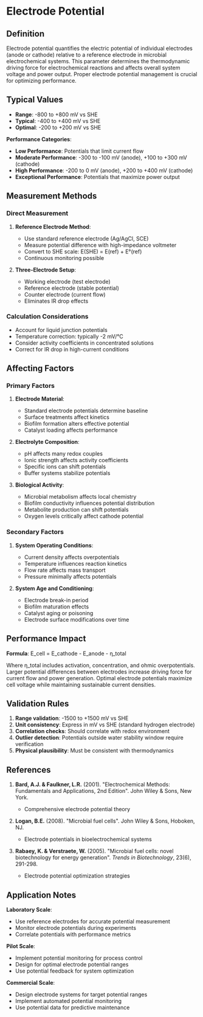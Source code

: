 <!--
Parameter ID: electrode_potential
Category: electrical
Generated: 2025-01-16T12:04:00.000Z
-->

# Electrode Potential

## Definition

Electrode potential quantifies the electric potential of individual electrodes
(anode or cathode) relative to a reference electrode in microbial
electrochemical systems. This parameter determines the thermodynamic driving
force for electrochemical reactions and affects overall system voltage and power
output. Proper electrode potential management is crucial for optimizing
performance.

## Typical Values

- **Range**: -800 to +800 mV vs SHE
- **Typical**: -400 to +400 mV vs SHE
- **Optimal**: -200 to +200 mV vs SHE

**Performance Categories**:

- **Low Performance**: Potentials that limit current flow
- **Moderate Performance**: -300 to -100 mV (anode), +100 to +300 mV (cathode)
- **High Performance**: -200 to 0 mV (anode), +200 to +400 mV (cathode)
- **Exceptional Performance**: Potentials that maximize power output

## Measurement Methods

### Direct Measurement

1. **Reference Electrode Method**:

   - Use standard reference electrode (Ag/AgCl, SCE)
   - Measure potential difference with high-impedance voltmeter
   - Convert to SHE scale: E(SHE) = E(ref) + E°(ref)
   - Continuous monitoring possible

2. **Three-Electrode Setup**:
   - Working electrode (test electrode)
   - Reference electrode (stable potential)
   - Counter electrode (current flow)
   - Eliminates IR drop effects

### Calculation Considerations

- Account for liquid junction potentials
- Temperature correction: typically -2 mV/°C
- Consider activity coefficients in concentrated solutions
- Correct for IR drop in high-current conditions

## Affecting Factors

### Primary Factors

1. **Electrode Material**:

   - Standard electrode potentials determine baseline
   - Surface treatments affect kinetics
   - Biofilm formation alters effective potential
   - Catalyst loading affects performance

2. **Electrolyte Composition**:

   - pH affects many redox couples
   - Ionic strength affects activity coefficients
   - Specific ions can shift potentials
   - Buffer systems stabilize potentials

3. **Biological Activity**:
   - Microbial metabolism affects local chemistry
   - Biofilm conductivity influences potential distribution
   - Metabolite production can shift potentials
   - Oxygen levels critically affect cathode potential

### Secondary Factors

1. **System Operating Conditions**:

   - Current density affects overpotentials
   - Temperature influences reaction kinetics
   - Flow rate affects mass transport
   - Pressure minimally affects potentials

2. **System Age and Conditioning**:
   - Electrode break-in period
   - Biofilm maturation effects
   - Catalyst aging or poisoning
   - Electrode surface modifications over time

## Performance Impact

**Formula**: E_cell = E_cathode - E_anode - η_total

Where η_total includes activation, concentration, and ohmic overpotentials.
Larger potential differences between electrodes increase driving force for
current flow and power generation. Optimal electrode potentials maximize cell
voltage while maintaining sustainable current densities.

## Validation Rules

1. **Range validation**: -1500 to +1500 mV vs SHE
2. **Unit consistency**: Express in mV vs SHE (standard hydrogen electrode)
3. **Correlation checks**: Should correlate with redox environment
4. **Outlier detection**: Potentials outside water stability window require
   verification
5. **Physical plausibility**: Must be consistent with thermodynamics

## References

1. **Bard, A.J. & Faulkner, L.R.** (2001). "Electrochemical Methods:
   Fundamentals and Applications, 2nd Edition". John Wiley & Sons, New York.

   - Comprehensive electrode potential theory

2. **Logan, B.E.** (2008). "Microbial fuel cells". John Wiley & Sons, Hoboken,
   NJ.

   - Electrode potentials in bioelectrochemical systems

3. **Rabaey, K. & Verstraete, W.** (2005). "Microbial fuel cells: novel
   biotechnology for energy generation". _Trends in Biotechnology_, 23(6),
   291-298.
   - Electrode potential optimization strategies

## Application Notes

**Laboratory Scale**:

- Use reference electrodes for accurate potential measurement
- Monitor electrode potentials during experiments
- Correlate potentials with performance metrics

**Pilot Scale**:

- Implement potential monitoring for process control
- Design for optimal electrode potential ranges
- Use potential feedback for system optimization

**Commercial Scale**:

- Design electrode systems for target potential ranges
- Implement automated potential monitoring
- Use potential data for predictive maintenance
